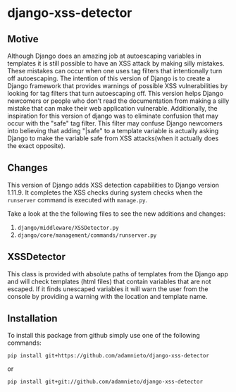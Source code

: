 # django-xss-detector

## Motive
Although Django does an amazing job at autoescaping variables in templates it is still possible to have an XSS attack by making silly mistakes. These mistakes can occur when one uses tag filters that intentionally turn off autoescaping. The intention of this version of Django is to create a Django framework that provides warnings of possible XSS vulnerabilities by looking for tag filters that turn autoescaping off. This version helps Django newcomers or people who don't read the documentation from making a silly mistake that can make their web application vulnerable. Additionally, the inspiration for this version of django was to eliminate confusion that may occur with the "safe" tag filter. This filter may confuse Django newcomers into believing that adding "|safe" to a template variable is actually asking Django to make the variable safe from XSS attacks(when it actually does the exact opposite).

## Changes
This version of Django adds XSS detection capabilities to Django version 1.11.9. It completes the XSS checks during system checks when the `runserver` command is executed with `manage.py`.

Take a look at the the following files to see the new additions and changes:

1. `django/middleware/XSSDetector.py`
2. `django/core/management/commands/runserver.py`

## XSSDetector
This class is provided with absolute paths of templates from the Django app and will check templates (html files) that contain variables that are not escaped. If it finds unescaped variables it will warn the user from the console by providing a warning with the location and template name.

## Installation
To install this package from github simply use one of the following commands:
```
pip install git+https://github.com/adamnieto/django-xss-detector
```
or 
```
pip install git+git://github.com/adamnieto/django-xss-detector
```
